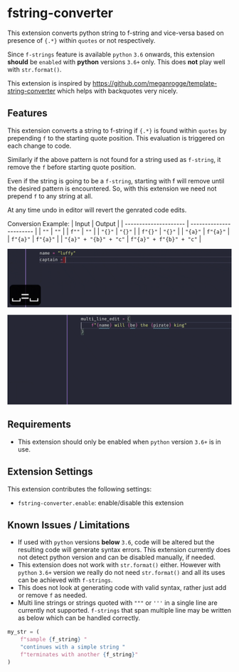 # fstring-converter

This extension converts python string to f-string and vice-versa based on presence of `{.*}` within `quotes` or not respectively.

Since `f-strings` feature is available `python` `3.6` onwards, this extension **should** be `enabled` with **python** versions `3.6+` only. This does **not** play well with `str.format()`.

This extension is inspired by <https://github.com/meganrogge/template-string-converter> which helps with backquotes very nicely.

## Features

This extension converts a string to f-string if `{.*}` is found within `quotes` by prepending `f` to the starting quote position. This evaluation is triggered on each change to code.

Similarly if the above pattern is not found for a string used as `f-string`, it remove the `f` before starting quote position.

Even if the string is going to be a `f-string`, starting with f will remove until the desired pattern is encountered. So, with this extension we need not prepend `f` to any string at all.

At any time undo in editor will revert the genrated code edits.

Conversion Example:
| Input                 | Output                  |
| --------------------- | ----------------------- |
| `""`                  | `""`                    |
| `f""`                 | `""`                    |
| `"{}"`                | `"{}"`                  |
| `f"{}"`               | `"{}"`                  |
| `"{a}"`               | `f"{a}"`                |
| `f"{a}"`              | `f"{a}"`                |
| `"{a}" + "{b}" + "c"` | `f"{a}" + f"{b}" + "c"` |

![Typing a open curly brace within a string followed by some characters followed by a closing curly brace converts string to f-string by adding f as needed and removes f before starting quote, if the aforesaid pattern is not found.](src/images/feature-demo.gif)

![Multi Line Edit](src/images/multi-line-edit-demo.gif)

## Requirements

- This extension should only be enabled when `python` version `3.6+` is in use.

## Extension Settings

This extension contributes the following settings:

- `fstring-converter.enable`: enable/disable this extension

## Known Issues / Limitations

- If used with `python` versions **below** `3.6`, code will be altered but the resulting code will generate syntax errors. This extension currently does not detect python version and can be disabled manually, if needed.
- This extension does not work with `str.format()` either. However with `python` `3.6+` version we really do not need `str.format()` and all its uses can be achieved with `f-strings`.
- This does not look at generating code with valid syntax, rather just add or remove `f` as needed.
- Multi line strings or strings quoted with `"""` or `'''` in a single line are currently not supported. `f-strings` that span multiple line may be written as below which can be handled correctly.

```python
my_str = (
    f"sample {f_string} "
    "continues with a simple string "
    f"terminates with another {f_string}"
)
```

